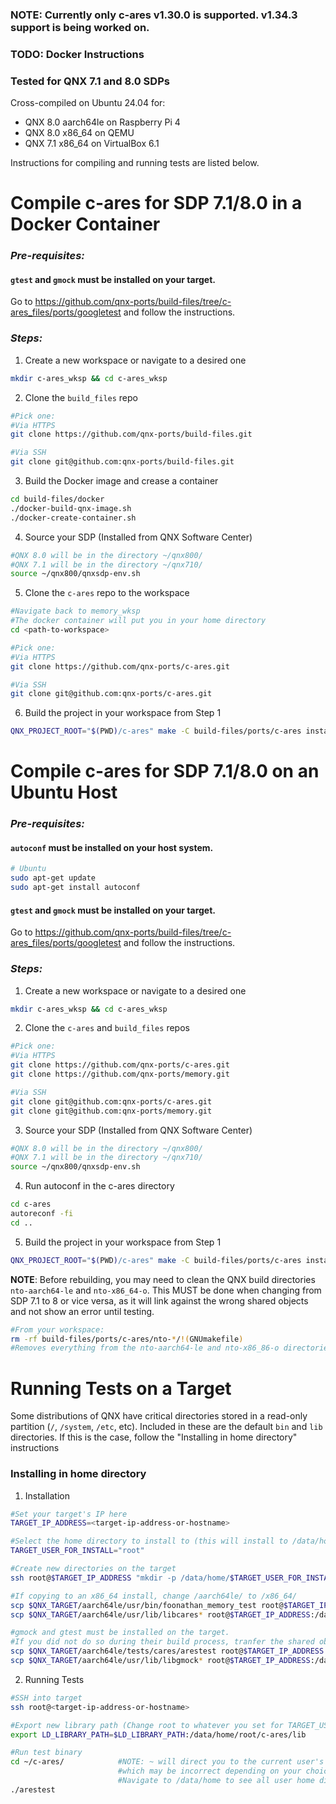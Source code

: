 ### NOTE: Currently only c-ares v1.30.0 is supported. v1.34.3 support is being worked on.
### TODO: Docker Instructions

### Tested for QNX 7.1 and 8.0 SDPs
Cross-compiled on Ubuntu 24.04 for:
- QNX 8.0 aarch64le on Raspberry Pi 4
- QNX 8.0 x86_64 on QEMU
- QNX 7.1 x86_64 on VirtualBox 6.1

Instructions for compiling and running tests are listed below.


# Compile c-ares for SDP 7.1/8.0 in a Docker Container
### *Pre-requisites:*

#### `gtest` and `gmock` must be installed on your target.
Go to https://github.com/qnx-ports/build-files/tree/c-ares_files/ports/googletest and follow the instructions.

### *Steps:*
1. Create a new workspace or navigate to a desired one
```bash
mkdir c-ares_wksp && cd c-ares_wksp
```

2. Clone the  `build_files` repo
```bash
#Pick one:
#Via HTTPS
git clone https://github.com/qnx-ports/build-files.git

#Via SSH
git clone git@github.com:qnx-ports/build-files.git 
```

3. Build the Docker image and crease a container
```bash
cd build-files/docker
./docker-build-qnx-image.sh
./docker-create-container.sh
```

4. Source your SDP (Installed from QNX Software Center)
```bash
#QNX 8.0 will be in the directory ~/qnx800/
#QNX 7.1 will be in the directory ~/qnx710/
source ~/qnx800/qnxsdp-env.sh
```

5. Clone the `c-ares` repo to the workspace
```bash
#Navigate back to memory_wksp
#The docker container will put you in your home directory
cd <path-to-workspace>

#Pick one:
#Via HTTPS
git clone https://github.com/qnx-ports/c-ares.git

#Via SSH
git clone git@github.com:qnx-ports/c-ares.git 
```

6. Build the project in your workspace from Step 1
```bash
QNX_PROJECT_ROOT="$(PWD)/c-ares" make -C build-files/ports/c-ares install -j4
```



# Compile c-ares for SDP 7.1/8.0 on an Ubuntu Host
### *Pre-requisites:*
#### `autoconf` must be installed on your host system.
```bash
# Ubuntu
sudo apt-get update
sudo apt-get install autoconf
```
#### `gtest` and `gmock` must be installed on your target.
Go to https://github.com/qnx-ports/build-files/tree/c-ares_files/ports/googletest and follow the instructions.

### *Steps:*
1. Create a new workspace or navigate to a desired one
```bash
mkdir c-ares_wksp && cd c-ares_wksp
```

2. Clone the `c-ares` and `build_files` repos
```bash
#Pick one:
#Via HTTPS
git clone https://github.com/qnx-ports/c-ares.git
git clone https://github.com/qnx-ports/memory.git

#Via SSH
git clone git@github.com:qnx-ports/c-ares.git 
git clone git@github.com:qnx-ports/memory.git 
```

3. Source your SDP (Installed from QNX Software Center)
```bash
#QNX 8.0 will be in the directory ~/qnx800/
#QNX 7.1 will be in the directory ~/qnx710/
source ~/qnx800/qnxsdp-env.sh
```

4. Run autoconf in the c-ares directory
```bash
cd c-ares
autoreconf -fi
cd ..
```


5. Build the project in your workspace from Step 1
```bash
QNX_PROJECT_ROOT="$(PWD)/c-ares" make -C build-files/ports/c-ares install -j4
```

**NOTE**: Before rebuilding, you may need to clean the QNX build directories `nto-aarch64-le` and `nto-x86_64-o`. This MUST be done when changing from SDP 7.1 to 8 or vice versa, as it will link against the wrong shared objects and not show an error until testing.
```bash
#From your workspace:
rm -rf build-files/ports/c-ares/nto-*/!(GNUmakefile)
#Removes everything from the nto-aarch64-le and nto-x86_86-o directories except the GNU makefile
```

# Running Tests on a Target
Some distributions of QNX have critical directories stored in a read-only partition (`/`, `/system`, `/etc`, etc). Included in these are the default `bin` and `lib` directories. If this is the case, follow the "Installing in home directory" instructions


### Installing in home directory
1. Installation
```bash
#Set your target's IP here
TARGET_IP_ADDRESS=<target-ip-address-or-hostname>

#Select the home directory to install to (this will install to /data/home/root)
TARGET_USER_FOR_INSTALL="root"

#Create new directories on the target
ssh root@$TARGET_IP_ADDRESS "mkdir -p /data/home/$TARGET_USER_FOR_INSTALL/c-ares/lib"

#If copying to an x86_64 install, change /aarch64le/ to /x86_64/
scp $QNX_TARGET/aarch64le/usr/bin/foonathan_memory_test root@$TARGET_IP_ADDRESS:/data/home/$TARGET_USER_FOR_INSTALL/c-ares/
scp $QNX_TARGET/aarch64le/usr/lib/libcares* root@$TARGET_IP_ADDRESS:/data/home/$TARGET_USER_FOR_INSTALL/c-ares/lib

#gmock and gtest must be installed on the target.
#If you did not do so during their build process, tranfer the shared objects over now.
scp $QNX_TARGET/aarch64le/tests/cares/arestest root@$TARGET_IP_ADDRESS:/data/home/$TARGET_USER_FOR_INSTALL/c-ares/lib
scp $QNX_TARGET/aarch64le/usr/lib/libgmock* root@$TARGET_IP_ADDRESS:/data/home/$TARGET_USER_FOR_INSTALL/c-ares/lib
```

2. Running Tests
```bash
#SSH into target
ssh root@<target-ip-address-or-hostname>

#Export new library path (Change root to whatever you set for TARGET_USER_FOR_INSTALL)
export LD_LIBRARY_PATH=$LD_LIBRARY_PATH:/data/home/root/c-ares/lib

#Run test binary
cd ~/c-ares/            #NOTE: ~ will direct you to the current user's home directory, 
                        #which may be incorrect depending on your choices above. 
                        #Navigate to /data/home to see all user home directories
./arestest
```